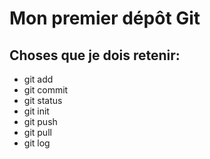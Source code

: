 # Mon premier dépôt Git
## Choses que je dois retenir:
- git add
- git commit
- git status
- git init
- git push
- git pull
- git log